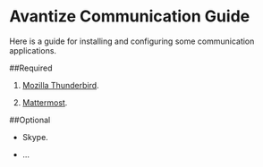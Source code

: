 # Avantize Communication Guide

Here is a guide for installing and configuring some communication applications.

##Required

1. [Mozilla Thunderbird](thunderbird/README.md).

2. [Mattermost](mattermost/README.md).

##Optional

* Skype.

* ...

